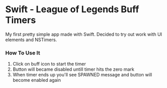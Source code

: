 Swift - League of Legends Buff Timers
============================

My first pretty simple app made with Swift.
Decided to try out work with UI elements and NSTimers.

### How To Use It
1. Click on buff icon to start the timer
2. Button will became disabled untill timer hits the zero mark
3. When timer ends up you'll see SPAWNED message and button will become enabled again
